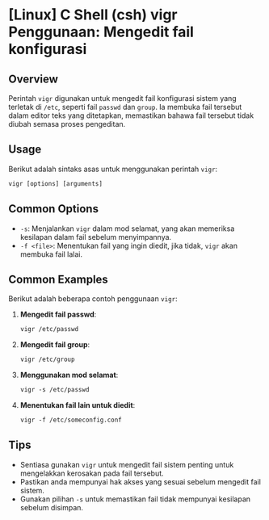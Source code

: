 # [Linux] C Shell (csh) vigr Penggunaan: Mengedit fail konfigurasi

## Overview
Perintah `vigr` digunakan untuk mengedit fail konfigurasi sistem yang terletak di `/etc`, seperti fail `passwd` dan `group`. Ia membuka fail tersebut dalam editor teks yang ditetapkan, memastikan bahawa fail tersebut tidak diubah semasa proses pengeditan.

## Usage
Berikut adalah sintaks asas untuk menggunakan perintah `vigr`:

```csh
vigr [options] [arguments]
```

## Common Options
- `-s`: Menjalankan `vigr` dalam mod selamat, yang akan memeriksa kesilapan dalam fail sebelum menyimpannya.
- `-f <file>`: Menentukan fail yang ingin diedit, jika tidak, `vigr` akan membuka fail lalai.

## Common Examples
Berikut adalah beberapa contoh penggunaan `vigr`:

1. **Mengedit fail passwd**:
    ```csh
    vigr /etc/passwd
    ```

2. **Mengedit fail group**:
    ```csh
    vigr /etc/group
    ```

3. **Menggunakan mod selamat**:
    ```csh
    vigr -s /etc/passwd
    ```

4. **Menentukan fail lain untuk diedit**:
    ```csh
    vigr -f /etc/someconfig.conf
    ```

## Tips
- Sentiasa gunakan `vigr` untuk mengedit fail sistem penting untuk mengelakkan kerosakan pada fail tersebut.
- Pastikan anda mempunyai hak akses yang sesuai sebelum mengedit fail sistem.
- Gunakan pilihan `-s` untuk memastikan fail tidak mempunyai kesilapan sebelum disimpan.